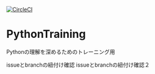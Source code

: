 [![CircleCI](https://circleci.com/gh/a1008u/PythonTraining/tree/master.svg?style=svg)](https://circleci.com/gh/a1008u/PythonTraining/tree/master)

# PythonTraining
Pythonの理解を深めるためのトレーニング用

issueとbranchの紐付け確認
issueとbranchの紐付け確認２
